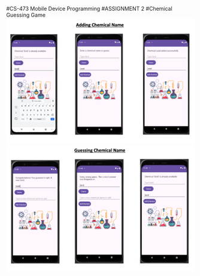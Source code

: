 #CS-473 Mobile Device Programming
#ASSIGNMENT 2
#Chemical Guessing Game
![Screenshot1.png](Screenshot1.png)
![Screenshot2.png](Screenshot2.png)